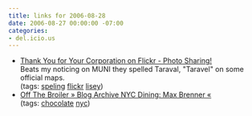 ```yaml
---
title: links for 2006-08-28
date: 2006-08-27 00:00:00 -07:00
categories:
- del.icio.us
---
```


<ul class="delicious">
	<li>
		<div class="delicious-link"><a href="http://www.flickr.com/photos/lisey/226170201/">Thank You for Your Corporation on Flickr - Photo Sharing!</a></div>
		<div class="delicious-extended">Beats my noticing on MUNI they spelled Taraval, "Taravel" on some official maps.</div>
		<div class="delicious-tags">(tags: <a href="http://del.icio.us/torrez/speling">speling</a> <a href="http://del.icio.us/torrez/flickr">flickr</a> <a href="http://del.icio.us/torrez/lisey">lisey</a>)</div>
	</li>
	<li>
		<div class="delicious-link"><a href="http://offthebroiler.wordpress.com/2006/08/25/nyc-dining-max-brenner/">Off The Broiler » Blog Archive NYC Dining: Max Brenner «</a></div>
		<div class="delicious-tags">(tags: <a href="http://del.icio.us/torrez/chocolate">chocolate</a> <a href="http://del.icio.us/torrez/nyc">nyc</a>)</div>
	</li>
</ul>
